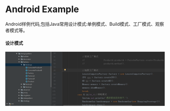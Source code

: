 # Android Example
Android样例代码,包括Java常用设计模式:单例模式、Build模式、工厂模式、观察者模式等。

#### 设计模式
  ![效果示例](https://github.com/SoarY/Example/blob/master/file/designpattern.png?raw=true)
